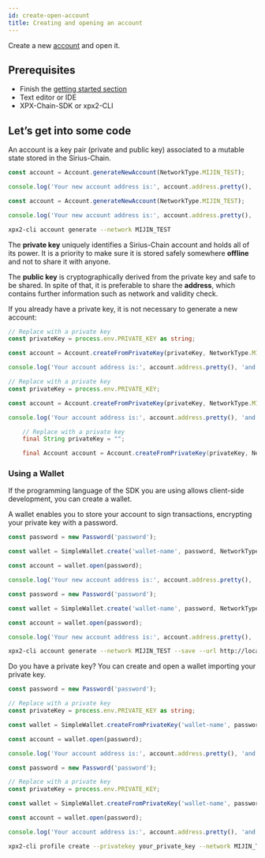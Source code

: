 ```yaml
---
id: create-open-account
title: Creating and opening an account
---
```

Create a new [account](../../built-in-features/account.md) and open it.

## Prerequisites

- Finish the [getting started section](../../getting-started/setting-up-workstation.md)
- Text editor or IDE
- XPX-Chain-SDK or xpx2-CLI

## Let’s get into some code

An account is a key pair (private and public key) associated to a mutable state stored in the Sirius-Chain.

<!--DOCUSAURUS_CODE_TABS-->
<!--TypesSript-->

```ts
const account = Account.generateNewAccount(NetworkType.MIJIN_TEST);

console.log('Your new account address is:', account.address.pretty(), 'and its private key', account.privateKey);
```

<!--JavaSript-->
```js
const account = Account.generateNewAccount(NetworkType.MIJIN_TEST);

console.log('Your new account address is:', account.address.pretty(), 'and its private key', account.privateKey);
```

<!--bash-->
```sh
xpx2-cli account generate --network MIJIN_TEST
```

<!--END_DOCUSAURUS_CODE_TABS-->

The **private key** uniquely identifies a Sirius-Chain account and holds all of its power. It is a priority to make sure it is stored safely somewhere **offline** and not to share it with anyone.

The **public key** is cryptographically derived from the private key and safe to be shared. In spite of that, it is preferable to share the **address**, which contains further information such as network and validity check.

If you already have a private key, it is not necessary to generate a new account:

<!--DOCUSAURUS_CODE_TABS-->
<!--TypesSript-->

```ts
// Replace with a private key
const privateKey = process.env.PRIVATE_KEY as string;

const account = Account.createFromPrivateKey(privateKey, NetworkType.MIJIN_TEST);

console.log('Your account address is:', account.address.pretty(), 'and its private key', account.privateKey);
```

<!--JavaSript-->
```js
// Replace with a private key
const privateKey = process.env.PRIVATE_KEY;

const account = Account.createFromPrivateKey(privateKey, NetworkType.MIJIN_TEST);

console.log('Your account address is:', account.address.pretty(), 'and its private key', account.privateKey);
```

<!--Java-->
```java
    // Replace with a private key
    final String privateKey = "";

    final Account account = Account.createFromPrivateKey(privateKey, NetworkType.MIJIN_TEST);
```

<!--END_DOCUSAURUS_CODE_TABS-->

### Using a Wallet

If the programming language of the SDK you are using allows client-side development, you can create a wallet.

A wallet enables you to store your account to sign transactions, encrypting your private key with a password.

<!--DOCUSAURUS_CODE_TABS-->
<!--TypesSript-->

```ts
const password = new Password('password');

const wallet = SimpleWallet.create('wallet-name', password, NetworkType.MIJIN_TEST);

const account = wallet.open(password);

console.log('Your new account address is:', account.address.pretty(), 'and its private key', account.privateKey);
```

<!--JavaSript-->
```js
const password = new Password('password');

const wallet = SimpleWallet.create('wallet-name', password, NetworkType.MIJIN_TEST);

const account = wallet.open(password);

console.log('Your new account address is:', account.address.pretty(), 'and its private key', account.privateKey);
```

<!--bash-->
```sh
xpx2-cli account generate --network MIJIN_TEST --save --url http://localhost:3000 --profile test
```

<!--END_DOCUSAURUS_CODE_TABS-->

Do you have a private key? You can create and open a wallet importing your private key.

<!--DOCUSAURUS_CODE_TABS-->
<!--TypesSript-->

```ts
const password = new Password('password');

// Replace with a private key
const privateKey = process.env.PRIVATE_KEY as string;

const wallet = SimpleWallet.createFromPrivateKey('wallet-name', password, privateKey, NetworkType.MIJIN_TEST);

const account = wallet.open(password);

console.log('Your account address is:', account.address.pretty(), 'and its private key', account.privateKey);
```

<!--JavaSript-->
```js
const password = new Password('password');

// Replace with a private key
const privateKey = process.env.PRIVATE_KEY;

const wallet = SimpleWallet.createFromPrivateKey('wallet-name', password, privateKey, NetworkType.MIJIN_TEST);

const account = wallet.open(password);

console.log('Your account address is:', account.address.pretty(), 'and its private key', account.privateKey);
```

<!--bash-->
```sh
xpx2-cli profile create --privatekey your_private_key --network MIJIN_TEST --url http://localhost:3000 --profile test
```

<!--END_DOCUSAURUS_CODE_TABS-->